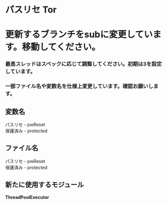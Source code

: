 # パスリセ Tor
# 更新するブランチをsubに変更しています。移動してください。
### 最高スレッドはスペックに応じて調整してください。初期は3を設定しています。  
### 一部ファイル名や変数名を仕様上変更しています。確認お願いします。  

## 変数名   
パスリセ - pwReset  
保護済み - protected  
## ファイル名  
パスリセ - pwReset  
保護済み - protected  

## 新たに使用するモジュール
**ThreadPoolExecutor**  

